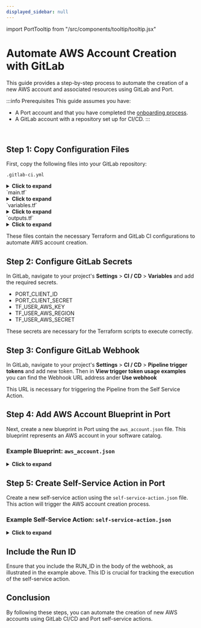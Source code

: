 ```yaml
---
displayed_sidebar: null
---
```


import PortTooltip from "/src/components/tooltip/tooltip.jsx"

# Automate AWS Account Creation with GitLab

This guide provides a step-by-step process to automate the creation of a new AWS account and associated resources using GitLab and Port.

:::info Prerequisites
This guide assumes you have:
- A Port account and that you have completed the [onboarding process](/quickstart).
- A GitLab account with a repository set up for CI/CD.
:::

<br/>

## Step 1: Copy Configuration Files

First, copy the following files into your GitLab repository:

`.gitlab-ci.yml`
<details>
<summary><b>Click to expand</b></summary>

```yaml
stages:
  - prerequisites
  - terraform
  - port-update

image:
  name: hashicorp/terraform:light
  entrypoint:
    - '/usr/bin/env'
    - 'PATH=/usr/local/sbin:/usr/local/bin:/usr/sbin:/usr/bin:/sbin:/bin'

variables:
  AWS_ACCESS_KEY_ID: ${TF_USER_AWS_KEY}
  AWS_SECRET_ACCESS_KEY : ${TF_USER_AWS_SECRET}
  AWS_DEFAULT_REGION: ${TF_USER_AWS_REGION}
  PORT_CLIENT_ID: ${PORT_CLIENT_ID}
  PORT_CLIENT_SECRET: ${PORT_CLIENT_SECRET}

before_script:
  - rm -rf .terraform
  - export AWS_ACCESS_KEY=${AWS_ACCESS_KEY_ID}
  - export AWS_SECRET_ACCESS_KEY=${AWS_SECRET_ACCESS_KEY}
  - export AWS_DEFAULT_REGION=${AWS_DEFAULT_REGION}
  - apk update
  - apk add --upgrade curl jq -q

fetch-port-access-token:
  stage: prerequisites
  except:
    - pushes
  script:
    - |
      echo "Getting access token from Port API"
      accessToken=$(curl -X POST \
        -H 'Content-Type: application/json' \
        -d '{"clientId": "'"$PORT_CLIENT_ID"'", "clientSecret": "'"$PORT_CLIENT_SECRET"'"}' \
        -s 'https://api.getport.io/v1/auth/access_token' | jq -r '.accessToken')
  
      echo "ACCESS_TOKEN=$accessToken" >> data.env
      cat $TRIGGER_PAYLOAD 
      runId=$(cat $TRIGGER_PAYLOAD | jq -r '.RUN_ID')
      ACCOUNT_NAME=$(cat $TRIGGER_PAYLOAD | jq -r '.account_name')
      EMAIL=$(cat $TRIGGER_PAYLOAD | jq -r '.email')
      IAM_ROLE_NAME=$(cat $TRIGGER_PAYLOAD | jq -r '.role_name')
      echo "RUN_ID=$runId" >> data.env
      echo "ACCOUNT_NAME=$ACCOUNT_NAME" >> data.env
      echo "EMAIL=$EMAIL" >> data.env
      echo "IAM_ROLE_NAME=$IAM_ROLE_NAME" >> data.env
      curl -X POST \
        -H 'Content-Type: application/json' \
        -H "Authorization: Bearer $accessToken" \
        -d '{"message":"🏃‍♂️ Starting action to create an AWS account"}' \
        "https://api.getport.io/v1/actions/runs/$runId/logs"
      curl -X PATCH \
        -H 'Content-Type: application/json' \
        -H "Authorization: Bearer $accessToken" \
        -d '{"link":"'"$CI_PIPELINE_URL"'"}' \
        "https://api.getport.io/v1/actions/runs/$runId"
  artifacts:
    reports:
      dotenv: data.env

create-aws-account:
  stage: terraform
  needs:
    - job: fetch-port-access-token
      artifacts: true
  script:
    - echo "Creating AWS account and IAM role..."
    - terraform init
    - terraform apply -auto-approve -var "account_name=${ACCOUNT_NAME}" -var "email=${EMAIL}" -var "iam_role_name=${IAM_ROLE_NAME}"

send-data-to-port:
  stage: port-update
  dependencies:
    - fetch-port-access-token
  script:
    - |
      curl -X POST \
        -H "Content-Type: application/json" \
        -H "Authorization: Bearer $ACCESS_TOKEN" \
        -d "{\"identifier\": \"${EMAIL}\", \
             \"title\": \"${ACCOUNT_NAME}\", \
             \"properties\": { \
               \"account_name\": \"${ACCOUNT_NAME}\", \
               \"email\": \"${EMAIL}\", \
               \"iam_role_name\": \"${IAM_ROLE_NAME}\", \
               \"additional_data\": \"Your additional data here\" \
             }, \
             \"relations\": {}}" \
        "https://api.getport.io/v1/blueprints/awsAccountBlueprint/entities?run_id=$RUN_ID"
      
      curl -X PATCH \
        -H "Content-Type: application/json" \
        -H "Authorization: Bearer $ACCESS_TOKEN" \
        -d '{"status": "SUCCESS", "message": {"run_status": "Run completed successfully!"}}' \
        "https://api.getport.io/v1/actions/runs/$RUN_ID"
```

</details>
`main.tf`
<details>
<summary><b>Click to expand</b></summary>

```hcl
terraform {
  required_providers {
    aws = {
      source  = "hashicorp/aws"
      version = "~> 4.0"
    }
  }
}
provider "aws" {
  region = var.region
}
resource "aws_organizations_account" "account" {
  name  = var.name
  email = var.email
  role_name = var.role_name
  close_on_deletion = true
  lifecycle {
    ignore_changes = [role_name]
  }
}
```

</details>
`variables.tf`
<details>
<summary><b>Click to expand</b></summary>

```hcl
variable "region" {
  description = "AWS region where resources will be created"
  type        = string
  default     = "us-east-1"
}
variable "name" {
  description = "Name of the AWS account to be created"
  type        = string
  default     = "newAccount"
}
variable "email" {
  description = "Email to attach to the AWS account"
  type        = string
  default     = "example@example.com"
}
variable "role_name" {
  description = "Name of the IAM role to attach"
  type        = string
  default     = "IAMRole"
}
```

</details>
`outputs.tf`
<details>
<summary><b>Click to expand</b></summary>

```hcl
output "account_name" {
  value = aws_organizations_account.account.name
}
output "email" {
  value = aws_organizations_account.account.email
}
output "role_name" {
  value = aws_organizations_account.account.role_name
}
```

</details>

These files contain the necessary Terraform and GitLab CI configurations to automate AWS account creation.

## Step 2: Configure GitLab Secrets

In GitLab, navigate to your project's **Settings** > **CI / CD** > **Variables** and add the required secrets.

- PORT_CLIENT_ID
- PORT_CLIENT_SECRET
- TF_USER_AWS_KEY
- TF_USER_AWS_REGION
- TF_USER_AWS_SECRET 

These secrets are necessary for the Terraform scripts to execute correctly.

## Step 3: Configure GitLab Webhook

In GitLab, navigate to your project's **Settings** > **CI / CD** > **Pipeline trigger tokens** and add new token. Then in **View trigger token usage examples** you can find the Webhook URL address ander **Use webhook** 

This URL is necessary for triggering the Pipeline from the Self Service Action.

## Step 4: Add AWS Account Blueprint in Port

Next, create a new blueprint in Port using the `aws_account.json` file. This blueprint represents an AWS account in your software catalog.

### Example Blueprint: `aws_account.json`

<details>
<summary><b>Click to expand</b></summary>

```json
{
  "identifier": "awsAccountBlueprint",
  "description": "This blueprint represents an AWS account in our software catalog.",
  "title": "AWS account",
  "icon": "AWS",
  "schema": {
    "properties": {
      "role_name": {
        "type": "string",
        "title": "Role Name",
        "description": "The name of the IAM role."
      },
      "account_name": {
        "type": "string",
        "title": "Account Name",
        "description": "The name for the account."
      },
      "email": {
        "type": "string",
        "title": "Email",
        "description": "The email for the account."
      }
    },
    "required": [
      "email",
      "account_name"
    ]
  },
  "relations": {}
}
```

</details>

## Step 5: Create Self-Service Action in Port

Create a new self-service action using the `self-service-action.json` file. This action will trigger the AWS account creation process.

### Example Self-Service Action: `self-service-action.json`

<details>
<summary><b>Click to expand</b></summary>
:::info Prerequisites
Make sure to change 'WEBHOOK-URL-FROM-GITLAB' into your webhook URL from gitlab.
:::

```json
{
  "identifier": "gitlabAwsAccountBlueprint_create_an_aws_account",
  "title": "Create An AWS Account with GitLab",
  "icon": "AWS",
  "description": "Automate the creation of a new AWS account and associated resources.",
  "trigger": {
    "type": "self-service",
    "operation": "CREATE",
    "userInputs": {
      "properties": {
        "account_name": {
          "icon": "AWS",
          "title": "Account Name",
          "description": "The desired name for the new AWS account",
          "type": "string"
        },
        "email": {
          "icon": "DefaultProperty",
          "title": "Email",
          "description": "The email address associated with the new AWS account",
          "type": "string",
          "pattern": "^[a-zA-Z0-9._%+-]+@[a-zA-Z0-9.-]+\.[a-zA-Z]{2,}$"
        },
        "iam_role_name": {
          "title": "IAM Role Name",
          "description": "The name of the IAM role to be created for management purposes",
          "type": "string"
        }
      },
      "required": [
        "account_name",
        "email"
      ],
      "order": [
        "account_name",
        "email",
        "iam_role_name"
      ]
    },
    "blueprintIdentifier": "awsAccountBlueprint"
  },
  "invocationMethod": {
    "type": "WEBHOOK",
    "url": "WEBHOOK-URL-FROM-GITLAB",
    "method": "POST",
    "headers": {
      "RUN_ID": "{{ .run.id }}"
    },
    "body": {
      "RUN_ID": "{{ .run.id }}",
      "account_name": "{{ .inputs."account_name" }}",
      "email": "{{ .inputs."email" }}",
      "iam_role_name": "{{ .inputs."iam_role_name" }}"
    }
  },
  "requiredApproval": false,
  "publish": true
}
```

</details>

## Include the Run ID

Ensure that you include the RUN_ID in the body of the webhook, as illustrated in the example above. This ID is crucial for tracking the execution of the self-service action.

## Conclusion

By following these steps, you can automate the creation of new AWS accounts using GitLab CI/CD and Port self-service actions.
